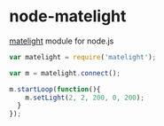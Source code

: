 # node-matelight

[matelight](https://github.com/jaseg/matelight) module for node.js

```js
var matelight = require('matelight');

var m = matelight.connect();

m.startLoop(function(){
    m.setLight(2, 2, 200, 0, 200);
  }
});
```
